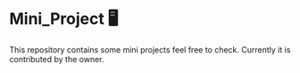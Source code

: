 # Mini_Project :desktop_computer:
This repository contains some mini projects feel free to check.
Currently it is contributed by the owner.
